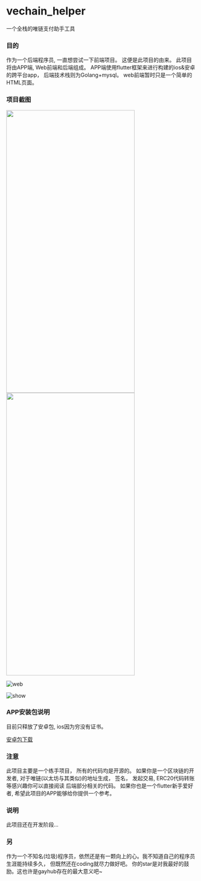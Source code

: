 # vechain_helper
一个全栈的唯链支付助手工具

### 目的

作为一个后端程序员, 一直想尝试一下前端项目。 这便是此项目的由来。 此项目将由APP端, Web前端和后端组成。 
APP端使用flutter框架来进行构建的ios&安卓的跨平台app，
后端技术栈则为Golang+mysql。 
web前端暂时只是一个简单的HTML页面。

### 项目截图
<img src="./img/app1.jpeg" width=340 height=750 />

<img src="./img/app2.jpeg" width=340 height=750 />

![web](./img/web.gif)

![show](./img/show.gif)

### APP安装包说明
目前只释放了安卓包, ios因为穷没有证书。

[安卓包下载](https://github.com/wupeaking/vechain_helper/releases/download/v0.1/app-release.apk)


### 注意
此项目主要是一个练手项目， 所有的代码均是开源的。 
如果你是一个区块链的开发者, 对于唯链(以太坊与其类似)的地址生成， 签名， 发起交易, ERC20代码转账等感兴趣你可以直接阅读
后端部分相关的代码。
如果你也是一个flutter新手爱好者, 希望此项目的APP能够给你提供一个参考。

### 说明
此项目还在开发阶段... 

### 另

作为一个不知名(垃圾)程序员，依然还是有一颗向上的心。我不知道自己的程序员生涯能持续多久， 但既然还在coding就尽力做好吧。 你的star是对我最好的鼓励。这也许是gayhub存在的最大意义吧~